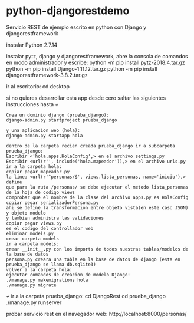 # python-djangorestdemo
Servicio REST de ejemplo escrito en python con Django y djangorestframework


instalar Python 2.7.14

instalar pytz, django y djangorestframework, abre la consola de comandos en modo administrador y escribe:
python -m pip install pytz-2018.4.tar.gz
python -m pip install Django-1.11.12.tar.gz
python -m pip install djangorestframework-3.8.2.tar.gz

ir al escritorio:
cd desktop

si no quieres desarrollar esta app desde cero
saltar las siguientes instrucciones hasta *+*

	Crea un dominio django (prueba_django):
	django-admin.py startproject prueba_django	
	
	y una aplicacion web (hola):
	django-admin.py startapp hola	
	
	dentro de la carpeta recien creada prueba_django ir a subcarpeta prueba_django:	
	Escribir <'hola.apps.HolaConfig',> en el archivo settings.py
	Escribir <url(r'', include('hola.mapeador')),> en el archivo urls.py
	ir a la carpeta hola:
	copiar pegar mapeador.py
	la linea <url(r'^personas/$', views.lista_personas, name='inicio'),> define
	que para la ruta /personas/ se debe ejecutar el metodo lista_personas de la hoja de codigo views
	comprobar que el nombre de la clase del archivo apps.py es HolaConfig
	copiar pegar serializadorPersona.py
	ahi se define la transformacion entre objeto vista(en este caso JSON) y objeto modelo
	y tambien administra las validaciones
	copiar pegar views.py
	es el codigo del controllador web
	eliminar models.py
	crear carpeta models
	ir a carpeta models:
	crear __init__.py con los imports de todos nuestras tablas/modelos de la base de datos
	persona.py creara una tabla en la base de datos de django (esta en prueba_django se llama db.sqlite3)
	volver a la carpeta hola:
	ejecutar comandos de creacion de modelo Django:
	./manage.py makemigrations hola
	./manage.py migrate
	
*+*
ir a la carpeta prueba_django:
cd DjangoRest
cd prueba_django
./manage.py runserver

probar servicio rest en el navegador web:
http://localhost:8000/personas/
